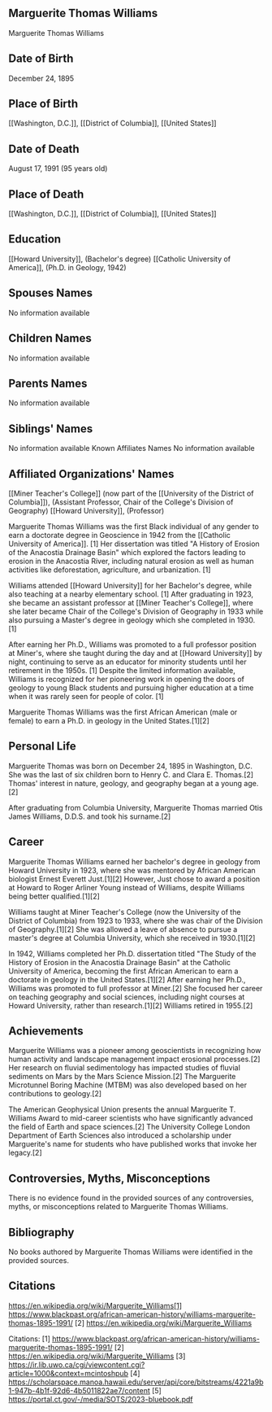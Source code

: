 ## Marguerite Thomas Williams
Marguerite Thomas Williams
## Date of Birth
December 24, 1895
## Place of Birth
[[Washington, D.C.]], [[District of Columbia]], [[United States]]
## Date of Death
August 17, 1991 (95 years old)
## Place of Death
[[Washington, D.C.]], [[District of Columbia]], [[United States]]
## Education
[[Howard University]], (Bachelor's degree)
[[Catholic University of America]], (Ph.D. in Geology, 1942)
## Spouses Names
No information available
## Children Names
No information available
## Parents Names
No information available
## Siblings' Names
No information available
Known Affiliates Names
No information available
## Affiliated Organizations' Names
[[Miner Teacher's College]] (now part of the [[University of the District of Columbia]]), (Assistant Professor, Chair of the College's Division of Geography)
[[Howard University]], (Professor)

Marguerite Thomas Williams was the first Black individual of any gender to earn a doctorate degree in Geoscience in 1942 from the [[Catholic University of America]]. [1] Her dissertation was titled "A History of Erosion of the Anacostia Drainage Basin" which explored the factors leading to erosion in the Anacostia River, including natural erosion as well as human activities like deforestation, agriculture, and urbanization. [1]

Williams attended [[Howard University]] for her Bachelor's degree, while also teaching at a nearby elementary school. [1] After graduating in 1923, she became an assistant professor at [[Miner Teacher's College]], where she later became Chair of the College's Division of Geography in 1933 while also pursuing a Master's degree in geology which she completed in 1930. [1] 

After earning her Ph.D., Williams was promoted to a full professor position at Miner's, where she taught during the day and at [[Howard University]] by night, continuing to serve as an educator for minority students until her retirement in the 1950s. [1] Despite the limited information available, Williams is recognized for her pioneering work in opening the doors of geology to young Black students and pursuing higher education at a time when it was rarely seen for people of color. [1]

Marguerite Thomas Williams was the first African American (male or female) to earn a Ph.D. in geology in the United States.[1][2]

## Personal Life
Marguerite Thomas was born on December 24, 1895 in Washington, D.C. She was the last of six children born to Henry C. and Clara E. Thomas.[2] Thomas' interest in nature, geology, and geography began at a young age.[2]

After graduating from Columbia University, Marguerite Thomas married Otis James Williams, D.D.S. and took his surname.[2]

## Career
Marguerite Thomas Williams earned her bachelor's degree in geology from Howard University in 1923, where she was mentored by African American biologist Ernest Everett Just.[1][2] However, Just chose to award a position at Howard to Roger Arliner Young instead of Williams, despite Williams being better qualified.[1][2]

Williams taught at Miner Teacher's College (now the University of the District of Columbia) from 1923 to 1933, where she was chair of the Division of Geography.[1][2] She was allowed a leave of absence to pursue a master's degree at Columbia University, which she received in 1930.[1][2]

In 1942, Williams completed her Ph.D. dissertation titled "The Study of the History of Erosion in the Anacostia Drainage Basin" at the Catholic University of America, becoming the first African American to earn a doctorate in geology in the United States.[1][2] After earning her Ph.D., Williams was promoted to full professor at Miner.[2] She focused her career on teaching geography and social sciences, including night courses at Howard University, rather than research.[1][2] Williams retired in 1955.[2]

## Achievements
Marguerite Williams was a pioneer among geoscientists in recognizing how human activity and landscape management impact erosional processes.[2] Her research on fluvial sedimentology has impacted studies of fluvial sediments on Mars by the Mars Science Mission.[2] The Marguerite Microtunnel Boring Machine (MTBM) was also developed based on her contributions to geology.[2]

The American Geophysical Union presents the annual Marguerite T. Williams Award to mid-career scientists who have significantly advanced the field of Earth and space sciences.[2] The University College London Department of Earth Sciences also introduced a scholarship under Marguerite's name for students who have published works that invoke her legacy.[2]

## Controversies, Myths, Misconceptions
There is no evidence found in the provided sources of any controversies, myths, or misconceptions related to Marguerite Thomas Williams.

## Bibliography
No books authored by Marguerite Thomas Williams were identified in the provided sources.

## Citations 
https://en.wikipedia.org/wiki/Marguerite_Williams[1] https://www.blackpast.org/african-american-history/williams-marguerite-thomas-1895-1991/
[2] https://en.wikipedia.org/wiki/Marguerite_Williams

Citations:
[1] https://www.blackpast.org/african-american-history/williams-marguerite-thomas-1895-1991/
[2] https://en.wikipedia.org/wiki/Marguerite_Williams
[3] https://ir.lib.uwo.ca/cgi/viewcontent.cgi?article=1000&context=mcintoshpub
[4] https://scholarspace.manoa.hawaii.edu/server/api/core/bitstreams/4221a9b1-947b-4b1f-92d6-4b5011822ae7/content
[5] https://portal.ct.gov/-/media/SOTS/2023-bluebook.pdf